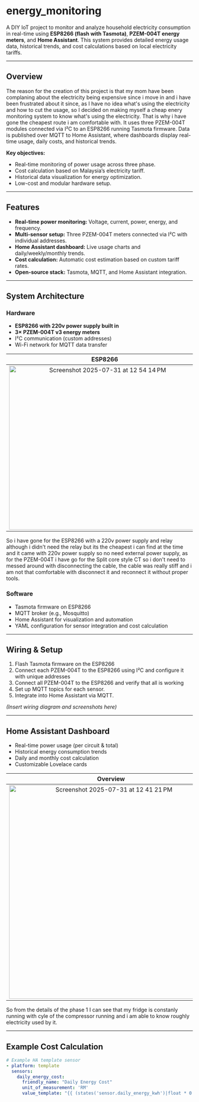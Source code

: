 # energy_monitoring
A DIY IoT project to monitor and analyze household electricity consumption in real-time using **ESP8266 (flash with Tasmota)**, **PZEM-004T energy meters**, and **Home Assistant**. This system provides detailed energy usage data, historical trends, and cost calculations based on local electricity tariffs.

---

## Overview
The reason for the creation of this project is that my mom have been complaning about the electricity being expensive since i move in and i have been frustrated about it since, as I have no idea what's using the electricity and how to cut the usage, so I decided on making myself a cheap enery monitoring system to know what's using the electricity. That is why i have gone the cheapest route i am comfortable with.
It uses three PZEM-004T modules connected via I²C to an ESP8266 running Tasmota firmware. Data is published over MQTT to Home Assistant, where dashboards display real-time usage, daily costs, and historical trends. 

**Key objectives:**
- Real-time monitoring of power usage across three phase.
- Cost calculation based on Malaysia’s electricity tariff.
- Historical data visualization for energy optimization.
- Low-cost and modular hardware setup.

---

## Features

- **Real-time power monitoring:** Voltage, current, power, energy, and frequency.
- **Multi-sensor setup:** Three PZEM-004T meters connected via I²C with individual addresses.
- **Home Assistant dashboard:** Live usage charts and daily/weekly/monthly trends.
- **Cost calculation:** Automatic cost estimation based on custom tariff rates.
- **Open-source stack:** Tasmota, MQTT, and Home Assistant integration.

---

## System Architecture

### Hardware
- **ESP8266 with 220v power supply built in**
- **3× PZEM-004T v3 energy meters**
- I²C communication (custom addresses)
- Wi-Fi network for MQTT data transfer

ESP8266            |  PZEM-004T
:-------------------------:|:-------------------------:
 <img width="516" height="443" alt="Screenshot 2025-07-31 at 12 54 14 PM" src="https://github.com/user-attachments/assets/3275f037-9959-4f23-868c-a8544d07bf31" />| <img width="516" height="443" alt="Screenshot 2025-07-31 at 12 56 27 PM" src="https://github.com/user-attachments/assets/054bf498-b332-4e61-bc4d-1f7170ad167e" />

So i have gone for the ESP8266 with a 220v power supply and relay although i didn't need the relay but its the cheapest i can find at the time and it came with 220v power supply so no need external power supply, as for the PZEM-004T i have go for the Split core style CT so i don't need to messed around with disconnecting the cable, the cable was really stiff and i am not that comfortable with disconnect it and reconnect it without proper tools.

### Software
- Tasmota firmware on ESP8266
- MQTT broker (e.g., Mosquitto)
- Home Assistant for visualization and automation
- YAML configuration for sensor integration and cost calculation

---

## Wiring & Setup

1. Flash Tasmota firmware on the ESP8266
2. Connect each PZEM-004T to the ESP8266 using I²C and configure it with unique addresses
3. Connect all PZEM-004T to the ESP8266 and verify that all is working
4. Set up MQTT topics for each sensor.
5. Integrate into Home Assistant via MQTT.

*(Insert wiring diagram and screenshots here)*

---

## Home Assistant Dashboard

- Real-time power usage (per circuit & total)
- Historical energy consumption trends
- Daily and monthly cost calculation
- Customizable Lovelace cards

Overview            |  Details 
:-------------------------:|:-------------------------:
<img width="550" height="577" alt="Screenshot 2025-07-31 at 12 41 21 PM" src="https://github.com/user-attachments/assets/4ebe25a0-4866-4e89-b6a1-ee96ceabe362" /> | <img width="550" height="470" alt="Screenshot 2025-07-31 at 12 41 40 PM" src="https://github.com/user-attachments/assets/21925114-8e71-47ad-a3fd-6bebe3970412" />

So from the details of the phase 1 I can see that my fridge is constanly running with cyle of the compressor running and i am able to know roughly electricity used by it.

---




## Example Cost Calculation

```yaml
# Example HA template sensor
- platform: template
  sensors:
    daily_energy_cost:
      friendly_name: "Daily Energy Cost"
      unit_of_measurement: 'RM'
      value_template: "{{ (states('sensor.daily_energy_kwh')|float * 0.218) | round(2) }}"
